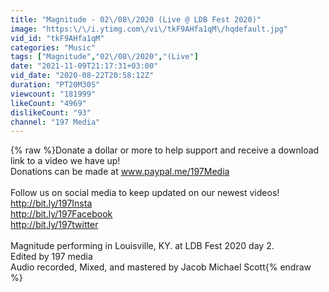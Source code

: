 ```yaml
---
title: "Magnitude - 02\/08\/2020 (Live @ LDB Fest 2020)"
image: "https:\/\/i.ytimg.com\/vi\/tkF9AHfa1qM\/hqdefault.jpg"
vid_id: "tkF9AHfa1qM"
categories: "Music"
tags: ["Magnitude","02\/08\/2020","(Live"]
date: "2021-11-09T21:17:31+03:00"
vid_date: "2020-08-22T20:58:12Z"
duration: "PT20M30S"
viewcount: "181999"
likeCount: "4969"
dislikeCount: "93"
channel: "197 Media"
---
```

{% raw %}Donate a dollar or more to help support and receive a download link to a video we have up!<br />Donations can be made at www.paypal.me/197Media<br /><br />Follow us on social media to keep updated on our newest videos!<br /><a rel="nofollow" target="blank" href="http://bit.ly/197Insta">http://bit.ly/197Insta</a><br /><a rel="nofollow" target="blank" href="http://bit.ly/197Facebook">http://bit.ly/197Facebook</a><br /><a rel="nofollow" target="blank" href="http://bit.ly/197twitter">http://bit.ly/197twitter</a><br /><br />Magnitude performing in Louisville, KY. at LDB Fest 2020 day 2.<br />Edited by 197 media<br />Audio recorded, Mixed, and mastered by Jacob Michael Scott{% endraw %}

